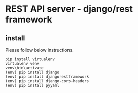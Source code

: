 # REST API server - django/rest framework

## install
Please follow below instructions.
```
pip install virtualenv
virtualenv venv
venv\bin\activate
(env) pip install django
(env) pip install djangorestframework
(env) pip install django-cors-headers
(env) pip install pyyaml
```